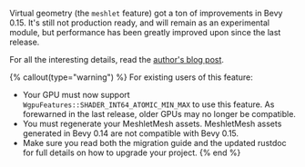 Virtual geometry (the `meshlet` feature) got a ton of improvements in Bevy 0.15. It's still not production ready, and will remain as an experimental module, but performance has been greatly improved upon since the last release.

For all the interesting details, read the [author's blog post](https://jms55.github.io/posts/2024-11-14-virtual-geometry-bevy-0-15).

{% callout(type="warning") %}
For existing users of this feature:
* Your GPU must now support `WgpuFeatures::SHADER_INT64_ATOMIC_MIN_MAX` to use this feature. As forewarned in the last release, older GPUs may no longer be compatible.
* You must regenerate your MeshletMesh assets. MeshletMesh assets generated in Bevy 0.14 are not compatible with Bevy 0.15.
* Make sure you read both the migration guide and the updated rustdoc for full details on how to upgrade your project.
{% end %}

